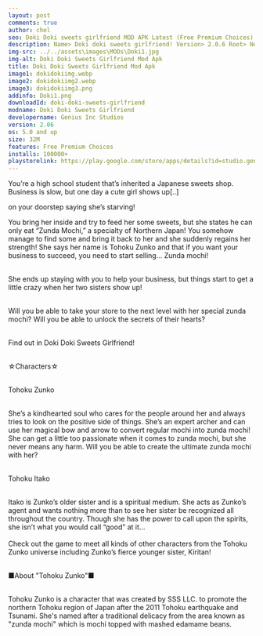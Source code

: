 ```yaml
---
layout: post
comments: true
author: chel
seo: Doki Doki sweets girlfriend MOD APK Latest (Free Premium Choices) 
description: Name> Doki doki sweets girlfriend! Version> 2.0.6 Root> No Mod features> Free Premium Choices Preview Tutorial Install> Install Steps> Download
img-src: ../../assets\images\MODs\Doki1.jpg
img-alt: Doki Doki Sweets Girlfriend Mod Apk
title: Doki Doki Sweets Girlfriend Mod Apk
image1: dokidokiimg.webp
image2: dokidokiimg2.webp
image3: dokidokiimg3.png
addinfo: Doki1.png
downloadId: doki-doki-sweets-girlfriend
modname: Doki Doki Sweets Girlfriend
developername: Genius Inc Studios
version: 2.06
os: 5.0 and up
size: 32M
features: Free Premium Choices
installs: 100000+
playstorelink: https://play.google.com/store/apps/details?id=studio.genius.zunko
---
```

<p>You’re a high school student that’s inherited a Japanese sweets shop. Business is slow, but one day a cute girl shows up[..]

on your doorstep saying she’s starving!

You bring her inside and try to feed her some sweets, but she states he can only eat “Zunda Mochi,” a specialty of Northern Japan! You somehow manage to find some and bring it back to her and she suddenly regains her strength! She says her name is Tohoku Zunko and that if you want your business to succeed, you need to start selling... Zunda mochi!<br><br>

She ends up staying with you to help your business, but things start to get a little crazy when her two sisters show up!<br><br>

Will you be able to take your store to the next level with her special zunda mochi? Will you be able to unlock the secrets of their hearts?<br><br>

Find out in Doki Doki Sweets Girlfriend!<br><br>

☆Characters☆<br><br>

Tohoku Zunko<br><br>

She’s a kindhearted soul who cares for the people around her and always tries to look on the positive side of things. She’s an expert archer and can use her magical bow and arrow to convert regular mochi into zunda mochi! She can get a little too passionate when it comes to zunda mochi, but she never means any harm. Will you be able to create the ultimate zunda mochi with her?<br><br>

Tohoku Itako<br><br>

Itako is Zunko’s older sister and is a spiritual medium. She acts as Zunko’s agent and wants nothing more than to see her sister be recognized all throughout the country. Though she has the power to call upon the spirits, she isn’t what you would call “good” at it…<br><br>
Check out the game to meet all kinds of other characters from the Tohoku Zunko universe including Zunko’s fierce younger sister, Kiritan!<br><br>

■About "Tohoku Zunko"■<br><br>

Tohoku Zunko is a character that was created by SSS LLC. to promote the northern Tohoku region of Japan after the 2011 Tohoku earthquake and Tsunami. She's named after a traditional delicacy from the area known as "zunda mochi" which is mochi topped with mashed edamame beans.</p>